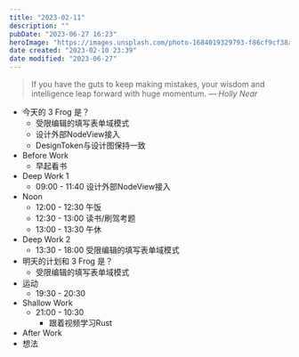 ```yaml
---
title: "2023-02-11"
description: ""
pubDate: "2023-06-27 16:23"
heroImage: "https://images.unsplash.com/photo-1684019329793-f86cf9cf38af?crop=entropy&cs=srgb&fm=jpg&ixid=M3wzNjM5Nzd8MHwxfHJhbmRvbXx8fHx8fHx8fDE2ODc4NDUxOTZ8&ixlib=rb-4.0.3&q=85&w=1200&h=400"
date created: "2023-02-10 23:39"
date modified: "2023-06-27"
---
```


> If you have the guts to keep making mistakes, your wisdom and intelligence leap forward with huge momentum.
> — <cite>Holly Near</cite>


- 今天的 3 Frog 是？
	- 受限编辑的填写表单域模式
	- 设计外部NodeView接入
	- DesignToken与设计图保持一致
- Before Work
	- 早起看书
- Deep Work 1
	- 09:00 - 11:40 设计外部NodeView接入
- Noon
	- 12:00 - 12:30 午饭
	- 12:30 - 13:00 读书/刷驾考题
	- 13:00 - 13:30 午休
- Deep Work 2
	- 13:30 - 18:00 受限编辑的填写表单域模式
- 明天的计划和 3 Frog 是？
	- 受限编辑的填写表单域模式
- 运动
	- 19:30 - 20:30
- Shallow Work
	- 21:00 - 10:30
		- 跟着视频学习Rust
- After Work
- 想法

